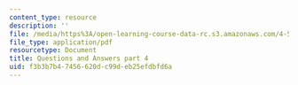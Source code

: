 ```yaml
---
content_type: resource
description: ''
file: /media/https%3A/open-learning-course-data-rc.s3.amazonaws.com/4-540-introduction-to-shape-grammars-i-fall-2018/f3b3b7b47456620dc99deb25efdbfd6a_MIT4_540F18_qa4.pdf
file_type: application/pdf
resourcetype: Document
title: Questions and Answers part 4
uid: f3b3b7b4-7456-620d-c99d-eb25efdbfd6a
---
```

